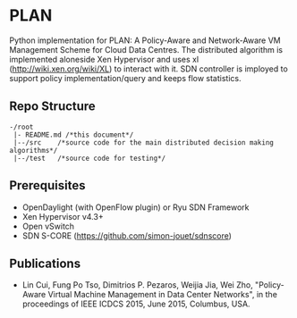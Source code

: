 # PLAN
Python implementation for PLAN: A Policy-Aware and Network-Aware VM Management Scheme for Cloud Data Centres. The distributed algorithm is implemented aloneside Xen Hypervisor and uses xl (http://wiki.xen.org/wiki/XL) to interact with it. SDN controller is imployed to support policy implementation/query and keeps flow statistics. 

## Repo Structure
```
-/root
 |- README.md /*this document*/
 |--/src    /*source code for the main distributed decision making algorithms*/
 |--/test   /*source code for testing*/
```

## Prerequisites
* OpenDaylight (with OpenFlow plugin) or Ryu SDN Framework 
* Xen Hypervisor v4.3+
* Open vSwitch
* SDN S-CORE (https://github.com/simon-jouet/sdnscore)

## Publications
* Lin Cui, Fung Po Tso, Dimitrios P. Pezaros, Weijia Jia, Wei Zho, "Policy-Aware Virtual Machine Management in Data Center Networks", in the proceedings of IEEE ICDCS 2015, June 2015, Columbus, USA. 
